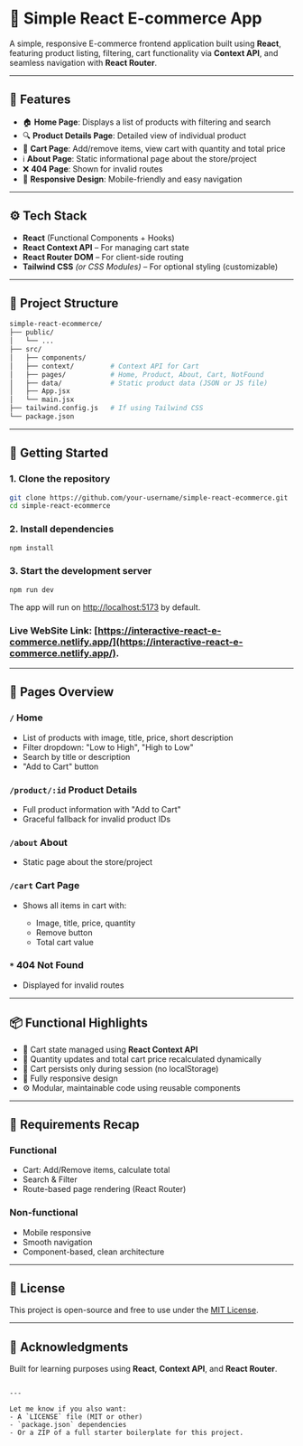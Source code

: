 # 🛒 Simple React E-commerce App

A simple, responsive E-commerce frontend application built using **React**, featuring product listing, filtering, cart functionality via **Context API**, and seamless navigation with **React Router**.

---

## 📌 Features

- 🏠 **Home Page**: Displays a list of products with filtering and search
- 🔍 **Product Details Page**: Detailed view of individual product
- 🛒 **Cart Page**: Add/remove items, view cart with quantity and total price
- ℹ️ **About Page**: Static informational page about the store/project
- ❌ **404 Page**: Shown for invalid routes
- 🎯 **Responsive Design**: Mobile-friendly and easy navigation

---

## ⚙️ Tech Stack

- **React** (Functional Components + Hooks)
- **React Context API** – For managing cart state
- **React Router DOM** – For client-side routing
- **Tailwind CSS** _(or CSS Modules)_ – For optional styling (customizable)

---

## 📁 Project Structure

```bash
simple-react-ecommerce/
├── public/
│   └── ...
├── src/
│   ├── components/
│   ├── context/         # Context API for Cart
│   ├── pages/           # Home, Product, About, Cart, NotFound
│   ├── data/            # Static product data (JSON or JS file)
│   ├── App.jsx
│   └── main.jsx
├── tailwind.config.js   # If using Tailwind CSS
└── package.json
```

---

## 🚀 Getting Started

### 1. Clone the repository

```bash
git clone https://github.com/your-username/simple-react-ecommerce.git
cd simple-react-ecommerce
```

### 2. Install dependencies

```bash
npm install
```

### 3. Start the development server

```bash
npm run dev
```

The app will run on [http://localhost:5173](http://localhost:5173) by default.

### Live WebSite Link: [https://interactive-react-e-commerce.netlify.app/](https://interactive-react-e-commerce.netlify.app/).

---

## 📌 Pages Overview

### `/` Home

- List of products with image, title, price, short description
- Filter dropdown: "Low to High", "High to Low"
- Search by title or description
- "Add to Cart" button

### `/product/:id` Product Details

- Full product information with "Add to Cart"
- Graceful fallback for invalid product IDs

### `/about` About

- Static page about the store/project

### `/cart` Cart Page

- Shows all items in cart with:

  - Image, title, price, quantity
  - Remove button
  - Total cart value

### `*` 404 Not Found

- Displayed for invalid routes

---

## 📦 Functional Highlights

- 🛒 Cart state managed using **React Context API**
- 🔄 Quantity updates and total cart price recalculated dynamically
- 📌 Cart persists only during session (no localStorage)
- 📱 Fully responsive design
- ⚙️ Modular, maintainable code using reusable components

---

## 🧪 Requirements Recap

### Functional

- Cart: Add/Remove items, calculate total
- Search & Filter
- Route-based page rendering (React Router)

### Non-functional

- Mobile responsive
- Smooth navigation
- Component-based, clean architecture

---

## 📝 License

This project is open-source and free to use under the [MIT License](LICENSE).

---

## 🙌 Acknowledgments

Built for learning purposes using **React**, **Context API**, and **React Router**.

```

---

Let me know if you also want:
- A `LICENSE` file (MIT or other)
- `package.json` dependencies
- Or a ZIP of a full starter boilerplate for this project.
```

```

```
